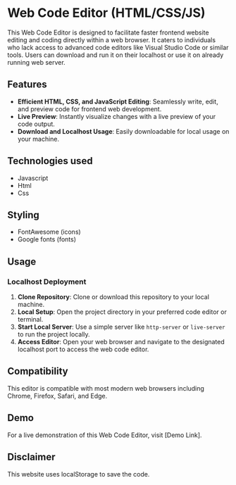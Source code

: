 # Web Code Editor (HTML/CSS/JS)

This Web Code Editor is designed to facilitate faster frontend website editing and coding directly within a web browser. It caters to individuals who lack access to advanced code editors like Visual Studio Code or similar tools. Users can download and run it on their localhost or use it on already running web server.

## Features

- **Efficient HTML, CSS, and JavaScript Editing**: Seamlessly write, edit, and preview code for frontend web development.
- **Live Preview**: Instantly visualize changes with a live preview of your code output.
- **Download and Localhost Usage**: Easily downloadable for local usage on your machine.

## Technologies used

- Javascript
- Html
- Css

## Styling

- FontAwesome (icons)
- Google fonts (fonts)

## Usage

### Localhost Deployment

1. **Clone Repository**: Clone or download this repository to your local machine.
2. **Local Setup**: Open the project directory in your preferred code editor or terminal.
3. **Start Local Server**: Use a simple server like `http-server` or `live-server` to run the project locally.
4. **Access Editor**: Open your web browser and navigate to the designated localhost port to access the web code editor.

## Compatibility

This editor is compatible with most modern web browsers including Chrome, Firefox, Safari, and Edge.

## Demo

For a live demonstration of this Web Code Editor, visit [Demo Link].

## Disclaimer

This website uses localStorage to save the code.

